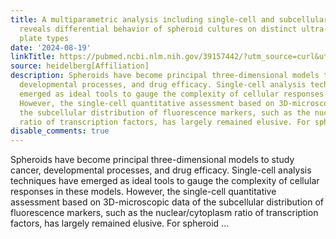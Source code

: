 ```yaml
---
title: A multiparametric analysis including single-cell and subcellular feature assessment
  reveals differential behavior of spheroid cultures on distinct ultra-low attachment
  plate types
date: '2024-08-19'
linkTitle: https://pubmed.ncbi.nlm.nih.gov/39157442/?utm_source=curl&utm_medium=rss&utm_campaign=pubmed-2&utm_content=1FakS-2QOkCT8HsMOQP1bCRQ4YzyumYOmxmF0moLsQ3dFB1E9V&fc=20220326224207&ff=20240819181131&v=2.18.0.post9+e462414
source: heidelberg[Affiliation]
description: Spheroids have become principal three-dimensional models to study cancer,
  developmental processes, and drug efficacy. Single-cell analysis techniques have
  emerged as ideal tools to gauge the complexity of cellular responses in these models.
  However, the single-cell quantitative assessment based on 3D-microscopic data of
  the subcellular distribution of fluorescence markers, such as the nuclear/cytoplasm
  ratio of transcription factors, has largely remained elusive. For spheroid ...
disable_comments: true
---
```

Spheroids have become principal three-dimensional models to study cancer, developmental processes, and drug efficacy. Single-cell analysis techniques have emerged as ideal tools to gauge the complexity of cellular responses in these models. However, the single-cell quantitative assessment based on 3D-microscopic data of the subcellular distribution of fluorescence markers, such as the nuclear/cytoplasm ratio of transcription factors, has largely remained elusive. For spheroid ...